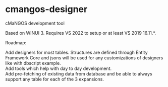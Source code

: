 # cmangos-designer
cMaNGOS development tool

Based on WINUI 3. Requires VS 2022 to setup or at least VS 2019 16.11.*.

Roadmap:

Add designers for most tables. Structures are defined through Entity Framework Core and jsons will be used for any customizations of designers like with dbscript example.  
Add tools which help with day to day development.  
Add pre-fetching of existing data from database and be able to always support any table for each of the 3 expansions.  
